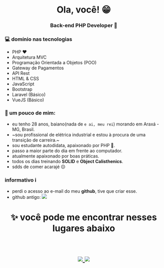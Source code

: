 <h1 align="center">  Ola, você! 😁 </h1>
<h3 align="center"> Back-end PHP Developer 🐘</h3>

### 💻 domínio nas tecnologias
- PHP ❤
- Arquitetura MVC
- Programação Orientada a Objetos (POO)
- Gateway de Pagamentos
- API Rest 
- HTML & CSS
- JavaScript
- Bootstrap
- Laravel (Básico)
- VueJS (Básico)

### 🤔 um pouco de mim:
- eu tenho 28 anos, baiano(nada de `e ai, meu rei`) morando em Araxá - MG, Brasil.
- ~sou profissional de elétrica industrial e estou à procura de uma transição de carreira.~
- sou estudante autodidata, apaixonado por PHP 🐘.
- passo a maior parte do dia em frente ao computador.
- atualmente apaixonado por boas práticas.
- todos os dias treinando **SOLID** e **Object Calisthenics**.
- sdds de comer acarajé 😔

### informativo ℹ️
- perdi o acesso ao e-mail do meu **github**, tive que criar esse.
- github antigo: <a href="https://github.com/lailson-dev/"><img src="https://img.shields.io/badge/github-lailson--dev-inactive"></a>



<h1 align="center">
✨ você pode me encontrar nesses lugares abaixo 
  
  <p align="center"><br/>
   <a href="https://www.linkedin.com/in/lailson-dev/">
    <img src="https://img.shields.io/badge/linkedin-lailson-blue">
  </a>
  
  <a href="https://www.instagram.com/lailsondev/">
    <img src="https://img.shields.io/badge/instagram-lailson-orange">
  </a>
</p>
</h1>
